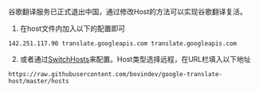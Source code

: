谷歌翻译服务已正式退出中国，通过修改Host的方法可以实现谷歌翻译复活。   
1. 在host文件内加入以下的配置即可
~~~
142.251.117.90 translate.googleapis.com translate.googleapis.com
~~~
2.  或者通过[SwitchHosts](https://swh.app/zh)来配置。Host类型选择远程，在URL栏填入以下地址   
~~~
https://raw.githubusercontent.com/bovindev/google-translate-host/master/hosts
~~~
